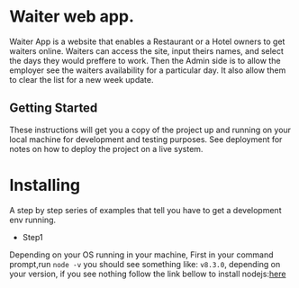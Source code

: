 # Waiter web app.
Waiter App is a website that enables a Restaurant or a Hotel owners to get waiters online. Waiters can access the site, input theirs names, and select the days they would preffere to work. Then the Admin side is to allow the employer see the waiters availability for a particular day. It also allow them to clear the list for a new week update.

## Getting Started
These instructions will get you a copy of the project up and running on your local machine for development and testing purposes. See deployment for notes on how to deploy the project on a live system.

# Installing
A step by step series of examples that tell you have to get a development env running.

- Step1

Depending on your OS running in your machine,
First in your command prompt,run
`node -v` you should see something like:
`v8.3.0`, depending on your version, if you see nothing follow the link bellow to install nodejs:[here](https://nodejs.org/en/download/package-manager/)

